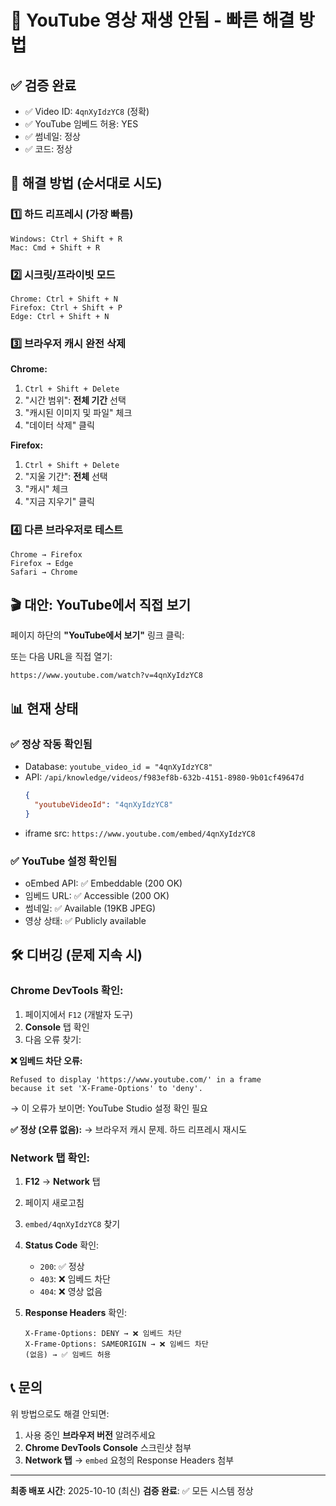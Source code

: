 # 🚨 YouTube 영상 재생 안됨 - 빠른 해결 방법

## ✅ 검증 완료
- ✅ Video ID: `4qnXyIdzYC8` (정확)
- ✅ YouTube 임베드 허용: YES
- ✅ 썸네일: 정상
- ✅ 코드: 정상

## 🔧 해결 방법 (순서대로 시도)

### 1️⃣ 하드 리프레시 (가장 빠름)
```
Windows: Ctrl + Shift + R
Mac: Cmd + Shift + R
```

### 2️⃣ 시크릿/프라이빗 모드
```
Chrome: Ctrl + Shift + N
Firefox: Ctrl + Shift + P
Edge: Ctrl + Shift + N
```

### 3️⃣ 브라우저 캐시 완전 삭제
**Chrome:**
1. `Ctrl + Shift + Delete`
2. "시간 범위": **전체 기간** 선택
3. "캐시된 이미지 및 파일" 체크
4. "데이터 삭제" 클릭

**Firefox:**
1. `Ctrl + Shift + Delete`
2. "지울 기간": **전체** 선택
3. "캐시" 체크
4. "지금 지우기" 클릭

### 4️⃣ 다른 브라우저로 테스트
```
Chrome → Firefox
Firefox → Edge
Safari → Chrome
```

## 🎬 대안: YouTube에서 직접 보기

페이지 하단의 **"YouTube에서 보기"** 링크 클릭:

또는 다음 URL을 직접 열기:
```
https://www.youtube.com/watch?v=4qnXyIdzYC8
```

## 📊 현재 상태

### ✅ 정상 작동 확인됨
- Database: `youtube_video_id = "4qnXyIdzYC8"`
- API: `/api/knowledge/videos/f983ef8b-632b-4151-8980-9b01cf49647d`
  ```json
  {
    "youtubeVideoId": "4qnXyIdzYC8"
  }
  ```
- iframe src: `https://www.youtube.com/embed/4qnXyIdzYC8`

### ✅ YouTube 설정 확인됨
- oEmbed API: ✅ Embeddable (200 OK)
- 임베드 URL: ✅ Accessible (200 OK)
- 썸네일: ✅ Available (19KB JPEG)
- 영상 상태: ✅ Publicly available

## 🛠️ 디버깅 (문제 지속 시)

### Chrome DevTools 확인:
1. 페이지에서 `F12` (개발자 도구)
2. **Console** 탭 확인
3. 다음 오류 찾기:

**❌ 임베드 차단 오류:**
```
Refused to display 'https://www.youtube.com/' in a frame
because it set 'X-Frame-Options' to 'deny'.
```
→ 이 오류가 보이면: YouTube Studio 설정 확인 필요

**✅ 정상 (오류 없음):**
→ 브라우저 캐시 문제. 하드 리프레시 재시도

### Network 탭 확인:
1. **F12** → **Network** 탭
2. 페이지 새로고침
3. `embed/4qnXyIdzYC8` 찾기
4. **Status Code** 확인:
   - `200`: ✅ 정상
   - `403`: ❌ 임베드 차단
   - `404`: ❌ 영상 없음

5. **Response Headers** 확인:
   ```
   X-Frame-Options: DENY → ❌ 임베드 차단
   X-Frame-Options: SAMEORIGIN → ❌ 임베드 차단
   (없음) → ✅ 임베드 허용
   ```

## 📞 문의

위 방법으로도 해결 안되면:
1. 사용 중인 **브라우저 버전** 알려주세요
2. **Chrome DevTools Console** 스크린샷 첨부
3. **Network 탭** → `embed` 요청의 Response Headers 첨부

---

**최종 배포 시간**: 2025-10-10 (최신)
**검증 완료**: ✅ 모든 시스템 정상
